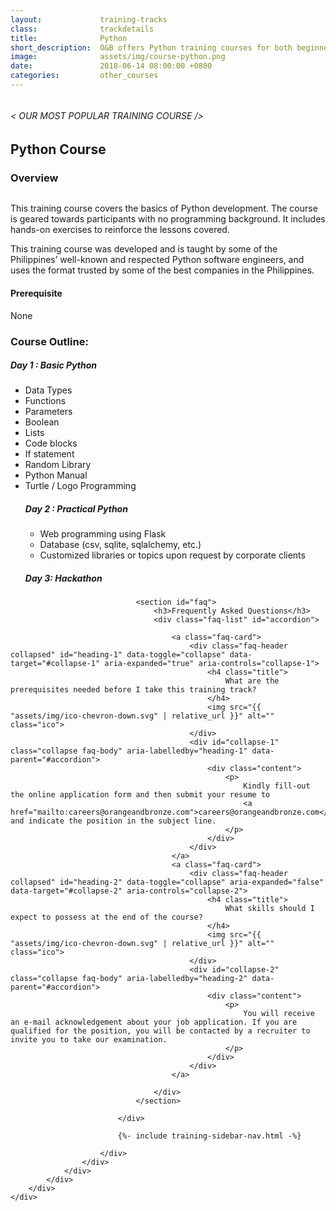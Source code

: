 ```yaml
---
layout:             training-tracks
class:              trackdetails
title:              Python
short_description:  O&B offers Python training courses for both beginners and intermediate participants.
image:              assets/img/course-python.png
date:               2018-06-14 08:00:00 +0800
categories:         other_courses
---
```

<div class="section-content">
    <div class="container-fluid auto-1110">
        <div class="row">
            <div class="col">
                <div class="panel-content">
                    <div class="title-section">
                        <img src="{{ "assets/img/title-software.png" | relative_url }}" alt="">
                        <div class="title">
                            <h6>
                                < OUR MOST POPULAR TRAINING COURSE />
                            </h6>
                            <h2>Python Course</h2>
                        </div>
                    </div>
                    <div class="row" data-sticky-container>
                        <div class="track-panel">
                            <div class="track-content">
                                <section id="overview">
                                    <h3>Overview</h3>
                                    <img class="mb30 img-fluid" src="{{ "assets/img/java-course-cover.jpg" | relative_url }}" alt="">
                                    <p>
                                        This training course covers the basics of Python development. The course is geared towards participants with no programming background. It includes hands-on exercises to reinforce the lessons covered.
                                    </p>
                                    <p>
                                        This training course was developed and is taught by some of the Philippines’ well-known and respected Python software engineers, and uses the format trusted by some of the best companies in the Philippines.
                                    </p>
                                    <h4>
                                        Prerequisite
                                    </h4>
                                    <p>
                                        None
                                    </p>
                                </section>
                                <section id="topic-outline">
                                    <h3>
                                        Course Outline:
                                    </h3>
                                    <h5 class="course-title">Day 1 : Basic Python</h5>
                                    <ul class="course-outline">
                                        <li>Data Types</li>
                                        <li>Functions</li>
                                        <li>Parameters</li>
                                        <li>Boolean</li>
                                        <li>Lists</li>
                                        <li>Code blocks</li>
                                        <li>If statement</li>
                                        <li>Random Library</li>
                                        <li>Python Manual</li>
                                        <li>Turtle / Logo Programming</li>
                                        <h5 class="course-title">Day 2 : Practical Python</h5>
                                        <ul class="course-outline">
                                            <li>Web programming using Flask</li>
                                            <li>Database (csv, sqlite, sqlalchemy, etc.)</li>
                                            <li>Customized libraries or topics upon request by corporate clients</li>
                                        </ul>
                                        <h5 class="course-title">Day 3: Hackathon</h5>
                                </section>

                                <section id="faq">
                                    <h3>Frequently Asked Questions</h3>
                                    <div class="faq-list" id="accordion">

                                        <a class="faq-card">
                                            <div class="faq-header collapsed" id="heading-1" data-toggle="collapse" data-target="#collapse-1" aria-expanded="true" aria-controls="collapse-1">
                                                <h4 class="title">
                                                    What are the prerequisites needed before I take this training track?
                                                </h4>
                                                <img src="{{ "assets/img/ico-chevron-down.svg" | relative_url }}" alt="" class="ico">
                                            </div>
                                            <div id="collapse-1" class="collapse faq-body" aria-labelledby="heading-1" data-parent="#accordion">
                                                <div class="content">
                                                    <p>
                                                        Kindly fill-out the online application form and then submit your resume to
                                                        <a href="mailto:careers@orangeandbronze.com">careers@orangeandbronze.com</a> and indicate the position in the subject line.
                                                    </p>
                                                </div>
                                            </div>
                                        </a>
                                        <a class="faq-card">
                                            <div class="faq-header collapsed" id="heading-2" data-toggle="collapse" aria-expanded="false" data-target="#collapse-2" aria-controls="collapse-2">
                                                <h4 class="title">
                                                    What skills should I expect to possess at the end of the course?
                                                </h4>
                                                <img src="{{ "assets/img/ico-chevron-down.svg" | relative_url }}" alt="" class="ico">
                                            </div>
                                            <div id="collapse-2" class="collapse faq-body" aria-labelledby="heading-2" data-parent="#accordion">
                                                <div class="content">
                                                    <p>
                                                        You will receive an e-mail acknowledgement about your job application. If you are qualified for the position, you will be contacted by a recruiter to invite you to take our examination.
                                                    </p>
                                                </div>
                                            </div>
                                        </a>

                                    </div>
                                </section>

                            </div>

                            {%- include training-sidebar-nav.html -%}

                        </div>
                    </div>
                </div>
            </div>
        </div>
    </div>
</div>